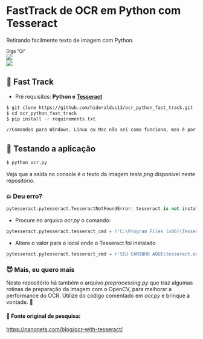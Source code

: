 # FastTrack de OCR em Python com Tesseract

Retirando facilmente texto de imagem com Python.

<sub>Diga "Oi" <br> 
  <a href="https://medium.com/dev-in-anything"><img src="https://img.shields.io/badge/Medium-Dev%20in%20Anything-lightgrey.svg"/></a><br>
  <a href="https://www.linkedin.com/in/hideraldoluis/"><img src="https://img.shields.io/badge/LinkedIn-%40hideraldoluis_-blue.svg"/></a>
</sub>

## :runner: Fast Track
* Pré requisitos: <b>Python e [Tesseract](https://digi.bib.uni-mannheim.de/tesseract/ "Página de Download do Tesseract")</b>
```bash
$ git clone https://github.com/hideraldus13/ocr_python_fast_track.git
$ cd ocr_python_fast_track
$ pip install -r requirements.txt

//Comandos para Windows. Linux ou Mac não sei como funciona, mas é por aí.
```

## :candy: Testando a aplicação

```bash
$ python ocr.py
```

Veja que a saída no console é o texto da imagem <i>teste.png</i> disponível neste repositório. 

### :boom: Deu erro?
```python
pytesseract.pytesseract.TesseractNotFoundError: tesseract is not installed or it's not in your path
```

- Procure no arquivo <i>ocr.py</i> o comando: 

```python
pytesseract.pytesseract.tesseract_cmd = r'C:\Program Files (x86)\Tesseract-OCR\tesseract.exe'
```

- Altere o valor para o local onde o Tesseract foi instalado

```python
pytesseract.pytesseract.tesseract_cmd = r'SEU CAMINHO AQUI\tesseract.exe'
```

### :smiling_imp: Mais, eu quero mais

Neste repositório há também o arquivo <i>preprocessing.py</i> que traz algumas rotinas de preparação da imagem com o OpenCV, para melhorar a performance do OCR. 
Utilize do código comentado em <i>ocr.py</i> e brinque à vontade. :gift:


#### :floppy_disk: Fonte original de pesquisa:
https://nanonets.com/blog/ocr-with-tesseract/
